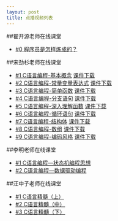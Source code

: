 ```yaml
---
layout: post
title: 点播视频列表
---
```

##翟开源老师在线课堂
<ul>
<li> <a href="http://akaedu.gensee.com/webcast/site/vod/play-fef630a8aabe4ff89145768df2b88a13">#0 程序员是怎样炼成的？</a> </li>
</ul>

##宋劲杉老师在线课堂
<ul>
<li>
<a href="http://www.akae.cn/study/akaedu/sjs/C1.fsp.swf/">#1 C语言编程-基本概念</a>  
<a href="http://www.akae.cn/study/akaedu/sjs/%e7%ac%ac1%e8%ae%b2-%e7%a8%8b%e5%ba%8f%e7%9a%84%e5%9f%ba%e6%9c%ac%e6%a6%82%e5%bf%b5.pdf">课件下载</a>
</li>
<li>
<a href="http://www.akae.cn/study/akaedu/sjs/C1.fsp.swf/">#2 C语言编程-常量变量表达式</a>  
<a href="http://www.akae.cn/study/akaedu/sjs/%e7%ac%ac2%e8%ae%b2-%e5%b8%b8%e9%87%8f%e5%8f%98%e9%87%8f%e8%a1%a8%e8%be%be%e5%bc%8f.pdf">课件下载</a>
</li>
<li>
<a href="http://www.akae.cn/study/akaedu/sjs/C1.fsp.swf/">#3 C语言编程-简单函数</a>  
<a href="http://www.akae.cn/study/akaedu/sjs/%e7%ac%ac3%e8%ae%b2-%e7%ae%80%e5%8d%95%e5%87%bd%e6%95%b0.pdf">课件下载</a>
</li>
<li>
<a href="http://www.akae.cn/study/akaedu/sjs/C1.fsp.swf/">#4 C语言编程-分支语句</a>  
<a href="http://www.akae.cn/study/akaedu/sjs/%e7%ac%ac4%e8%ae%b2-%e5%88%86%e6%94%af%e8%af%ad%e5%8f%a5.pdf">课件下载</a>
</li>
<li>
<a href="http://www.akae.cn/study/akaedu/sjs/C1.fsp.swf/">#5 C语言编程-深入理解函数</a>  
<a href="http://www.akae.cn/study/akaedu/sjs/%e7%ac%ac5%e8%ae%b2-%e6%b7%b1%e5%85%a5%e7%90%86%e8%a7%a3%e5%87%bd%e6%95%b0.pdf">课件下载</a>
</li>
<li>
<a href="http://www.akae.cn/study/akaedu/sjs/C1.fsp.swf/">#6 C语言编程-循环语句</a>  
<a href="http://www.akae.cn/study/akaedu/sjs/%e7%ac%ac6%e8%ae%b2-%e5%be%aa%e7%8e%af%e8%af%ad%e5%8f%a5.pdf">课件下载</a>
</li>
<li>
<a href="http://www.akae.cn/study/akaedu/sjs/C1.fsp.swf/">#7 C语言编程-结构体</a>  
<a href="http://www.akae.cn/study/akaedu/sjs/%e7%ac%ac7%e8%ae%b2-%e7%bb%93%e6%9e%84%e4%bd%93.pdf">课件下载</a>
</li>
<li>
<a href="http://www.akae.cn/study/akaedu/sjs/C1.fsp.swf/">#8 C语言编程-数组</a>  
<a href="http://www.akae.cn/study/akaedu/sjs/%e7%ac%ac8%e8%ae%b2-%e6%95%b0%e7%bb%84.pdf">课件下载</a>
</li>
<li>
<a href="http://www.akae.cn/study/akaedu/sjs/C1.fsp.swf/">#9 C语言编程-编码风格</a>  
<a href="http://www.akae.cn/study/akaedu/sjs/%e7%ac%ac9%e8%ae%b2-%e7%bc%96%e7%a0%81%e9%a3%8e%e6%a0%bc.pdf">课件下载</a>
</li>
</ul>

##李明老师在线课堂
<ul>
<li> <a href="http://akaedu.gensee.com/webcast/site/vod/play-53b47879814048f4af8176ee5ed00b2c">#1 C语言编程—状态机编程思想</a> </li>
<li> <a href="http://akaedu.gensee.com/webcast/site/vod/play-e7ce0fbfffd649968c0a2475d8634892">#2 C语言编程—数据驱动编程</a> </li>
</ul>

##汪中子老师在线课堂
<ul>
<li> <a href="http://akaedu.gensee.com/webcast/site/vod/play-69fe99cafeb342dca4229e47d9700fec">#1 C语言精髓（上）</a> </li>
<li> <a href="http://akaedu.gensee.com/webcast/site/vod/play-3e2c8b1e0e6f40939e2e9abe7f337285">#2 C语言精髓（中）</a> </li>
<li> <a href="http://akaedu.gensee.com/webcast/site/vod/play-b954d12579494cb787cd21a567971f68">#3 C语言精髓（下）</a> </li>
</ul>
